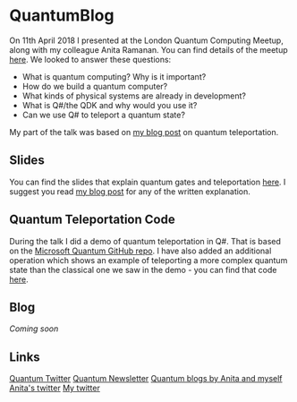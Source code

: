 # QuantumBlog
On 11th April 2018 I presented at the London Quantum Computing Meetup, along with my colleague Anita Ramanan. You can find details of the meetup [here](https://www.meetup.com/London-Quantum-Computing-Meetup/events/248537537/). We looked to answer these questions: 

- What is quantum computing? Why is it important? 
- How do we build a quantum computer?
- What kinds of physical systems are already in development?
- What is Q#/the QDK and why would you use it?
- Can we use Q# to teleport a quantum state?

My part of the talk was based on [my blog post](https://blogs.msdn.microsoft.com/uk_faculty_connection/2018/02/27/quantum-teleportation-in-q/) on quantum teleportation.

## Slides
You can find the slides that explain quantum gates and teleportation [here](https://github.com/frtibble/QuantumBlog/blob/master/3%20London%20Quantum%20Computing/LondonQuantumComputing.pdf). I suggest you read [my blog post](https://blogs.msdn.microsoft.com/uk_faculty_connection/2018/02/27/quantum-teleportation-in-q/) for any of the written explanation.

## Quantum Teleportation Code
During the talk I did a demo of quantum teleportation in Q#. That is based on the [Microsoft Quantum GitHub repo](https://github.com/Microsoft/Quantum/tree/master/Samples/Teleportation). I have also added an additional operation which shows an example of teleporting a more complex quantum state than the classical one we saw in the demo - you can find that code [here](https://github.com/frtibble/QuantumBlog/tree/master/3%20London%20Quantum%20Computing/Quantum%20Teleportation).

## Blog
*Coming soon*

## Links
[Quantum Twitter](aka.ms/QuantumTwitter)
[Quantum Newsletter](aka.ms/QuantumNewsletter)
[Quantum blogs by Anita and myself](aka.ms/QuantumAdventures)
[Anita's twitter](https://twitter.com/whywontitbuild)
[My twitter](https://twitter.com/frances_tibble)
